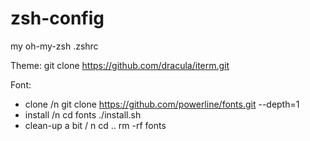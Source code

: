 # zsh-config

my oh-my-zsh .zshrc

Theme:
git clone https://github.com/dracula/iterm.git

Font:
- clone
/n git clone https://github.com/powerline/fonts.git --depth=1
- install
/n cd fonts
./install.sh
- clean-up a bit
/ n cd ..
rm -rf fonts
